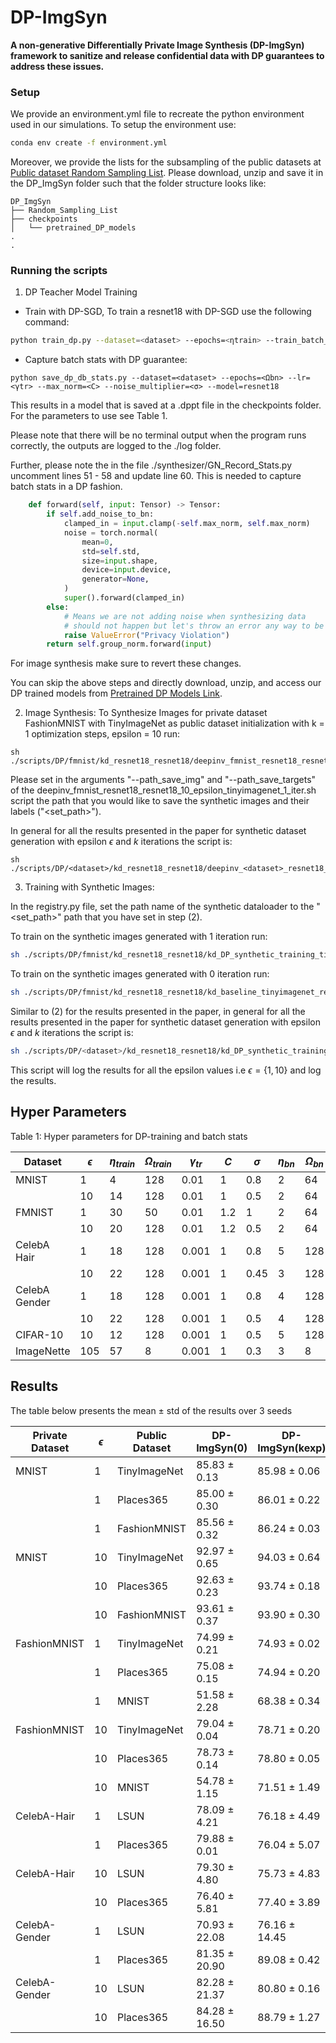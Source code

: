 # DP-ImgSyn
**A non-generative Differentially Private Image Synthesis (DP-ImgSyn) framework to sanitize and release confidential data with DP guarantees to address these issues.**

### Setup

We provide an environment.yml file to recreate the python environment used in our simulations. To setup the environment use:
```bash
conda env create -f environment.yml
```

Moreover, we provide the lists for the subsampling of the public datasets at [Public dataset Random Sampling List](https://drive.google.com/file/d/15ndOOXaf4n6dAM4ZM9jOgN-zF2tg5YWG/view?usp=sharing). Please download, unzip and save it in the DP_ImgSyn folder such that the folder structure looks like:

```
DP_ImgSyn
├── Random_Sampling_List
├── checkpoints
│   └── pretrained_DP_models
.
.
```

### Running the scripts

1. DP Teacher Model Training

* Train with DP-SGD, To train a resnet18 with DP-SGD use the following command:
```bash
python train_dp.py --dataset=<dataset> --epochs=<ηtrain> --train_batch_size=<Ωtrain> --lr=<γtrain> --max_norm=<C> --noise_multiplier=<σ> --model=resnet18 --val_split=0.0
```

* Capture batch stats with DP guarantee:

```
python save_dp_db_stats.py --dataset=<dataset> --epochs=<Ωbn> --lr=<γtr> --max_norm=<C> --noise_multiplier=<σ> --model=resnet18
```

This results in a model that is saved at a .dppt file in the checkpoints folder. For the parameters to use see Table 1.

Please note that there will be no terminal output when the program runs correctly, the outputs are logged to the ./log folder.

Further, please note the in the file ./synthesizer/GN_Record_Stats.py uncomment lines 51 - 58 and update line 60. This is needed to capture batch stats in a DP fashion.
```python
    def forward(self, input: Tensor) -> Tensor:
        if self.add_noise_to_bn:
            clamped_in = input.clamp(-self.max_norm, self.max_norm)
            noise = torch.normal(
                mean=0,
                std=self.std,
                size=input.shape,
                device=input.device,
                generator=None,
            )
            super().forward(clamped_in)
        else:
            # Means we are not adding noise when synthesizing data
            # should not happen but let's throw an error any way to be safe
            raise ValueError("Privacy Violation")
        return self.group_norm.forward(input) 
```
For image synthesis make sure to revert these changes.

You can skip the above steps and directly download, unzip, and access our DP trained models from [Pretrained DP Models Link](https://drive.google.com/file/d/1bHcxatKkZulETJyAkavI1cfBV6i4-DAq/view?usp=sharing). 

2. Image Synthesis:
To Synthesize Images for private dataset FashionMNIST with TinyImageNet as public dataset initialization with k = 1 optimization steps, epsilon = 10 run:

```shell
sh ./scripts/DP/fmnist/kd_resnet18_resnet18/deepinv_fmnist_resnet18_resnet18_10_epsilon_tinyimagenet_1_iter.sh
```
Please set in the arguments "--path_save_img" and "--path_save_targets" of the deepinv_fmnist_resnet18_resnet18_10_epsilon_tinyimagenet_1_iter.sh script the path that you would like to save the synthetic images and their labels ("<set_path>").

In general for all the results presented in the paper for synthetic dataset generation with epsilon $\epsilon$ and $k$ iterations the script is:
```shell
sh ./scripts/DP/<dataset>/kd_resnet18_resnet18/deepinv_<dataset>_resnet18_resnet18_10_<epsilon>_tinyimagenet_<iteration>_iter.sh
```

3. Training with Synthetic Images:

In the registry.py file, set the path name of the synthetic dataloader to the "<set_path>" path that you have set in step (2).

To train on the synthetic images generated with 1 iteration run:

```bash
sh ./scripts/DP/fmnist/kd_resnet18_resnet18/kd_DP_synthetic_training_tinyimagenet_resnet18_resnet18_T_100_iter_1.sh
```

To train on the synthetic images generated with 0 iteration run:

```bash
sh ./scripts/DP/fmnist/kd_resnet18_resnet18/kd_baseline_tinyimagenet_resnet18_resnet18_T_100.sh
```

Similar to (2) for the results presented in the paper, in general for all the results presented in the paper for synthetic dataset generation with epsilon $\epsilon$ and $k$ iterations the script is:
```bash
sh ./scripts/DP/<dataset>/kd_resnet18_resnet18/kd_DP_synthetic_training_<public_init>_resnet18_resnet18_T_100_iter_<iteration>.sh
```
This script will log the results for all the epsilon values i.e $\epsilon = \{1, 10\}$ and log the results.


## Hyper Parameters

Table 1: Hyper parameters for DP-training and batch stats

| Dataset       | $\epsilon$   | $\eta_{train}$ | $\Omega_{train}$ | $\gamma_{tr}$  | $C$   | $\sigma$    | $\eta_{bn}$ |  $\Omega_{bn}$ |
| ------------- | --- | --- | --- | ----- | --- | ---- | --- | --- |
| MNIST         | 1   | 4   | 128 | 0.01  | 1   | 0.8  | 2   | 64  |
|               | 10  | 14  | 128 | 0.01  | 1   | 0.5  | 2   | 64  |
| FMNIST        | 1   | 30  | 50  | 0.01  | 1.2 | 1    | 2   | 64  |
|               | 10  | 20  | 128 | 0.01  | 1.2 | 0.5  | 2   | 64  |
| CelebA Hair   | 1   | 18  | 128 | 0.001 | 1   | 0.8  | 5   | 128 |
|               | 10  | 22  | 128 | 0.001 | 1   | 0.45 | 3   | 128 |
| CelebA Gender | 1   | 18  | 128 | 0.001 | 1   | 0.8  | 4   | 128 |
|               | 10  | 22  | 128 | 0.001 | 1   | 0.5  | 4   | 128 |
| CIFAR-10      | 10  | 12  | 128 | 0.001 | 1   | 0.5  | 5   | 128 |
| ImageNette    | 105 | 57  | 8   | 0.001 | 1   | 0.3  | 3   | 8   |


## Results
The table below presents the mean ± std of the results over 3 seeds

| Private   Dataset | $\epsilon$ |  Public Dataset |  DP-ImgSyn(0)  |  DP-ImgSyn(kexp) |  kexp |  kopt |
|-------------------|----|-----------------|----------------|------------------|-------|-------|
| MNIST             | 1  | TinyImageNet    |  85.83 ± 0.13  |  85.98 ± 0.06    | 10    | 10    |
|                   | 1  | Places365       |  85.00 ± 0.30  |  86.01 ± 0.22    | 10    | 10    |
|                   | 1  | FashionMNIST    |  85.56 ± 0.32  |  86.24 ± 0.03    | 10    | 10    |
| MNIST             | 10 | TinyImageNet    |  92.97 ± 0.65  |  94.03 ± 0.64    | 10    | 10    |
|                   | 10 | Places365       |  92.63 ± 0.23  |  93.74 ± 0.18    | 10    | 10    |
|                   | 10 | FashionMNIST    |  93.61 ± 0.37  |  93.90 ± 0.30    | 10    | 10    |
| FashionMNIST      | 1  | TinyImageNet    |  74.99  ± 0.21 |  74.93 ± 0.02    | 1     | 0     |
|                   | 1  | Places365       |  75.08 ± 0.15  |  74.94 ± 0.20    | 1     | 0     |
|                   | 1  | MNIST           |  51.58 ± 2.28  |  68.38 ± 0.34    | 10    | 10    |
| FashionMNIST      | 10 | TinyImageNet    |  79.04 ± 0.04  |  78.71 ± 0.20    | 1     | 0     |
|                   | 10 | Places365       |  78.73 ± 0.14  |  78.80 ± 0.05    | 1     | 1     |
|                   | 10 | MNIST           |  54.78 ± 1.15  |  71.51 ± 1.49    | 10    | 10    |
| CelebA-Hair       | 1  | LSUN            |  78.09 ± 4.21  |  76.18 ± 4.49    | 1     | 0     |
|                   | 1  | Places365       |  79.88 ± 0.01  |  76.04 ± 5.07    | 1     | 0     |
| CelebA-Hair       | 10 |  LSUN           |  79.30 ± 4.80  |  75.73 ± 4.83    | 1     | 0     |
|                   | 10 | Places365       |  76.40 ± 5.81  |  77.40 ± 3.89    | 1     | 1     |
| CelebA-Gender     | 1  |  LSUN           |  70.93 ± 22.08 |  76.16 ± 14.45   | 1     | 1     |
|                   | 1  | Places365       |  81.35 ± 20.90 |  89.08 ± 0.42    | 1     | 1     |
| CelebA-Gender     | 10 |  LSUN           |  82.28 ± 21.37 |  80.80 ± 0.16    | 1     | 0     |
|                   | 10 | Places365       |  84.28 ± 16.50 |  88.79 ± 1.27    | 1     | 1     |
